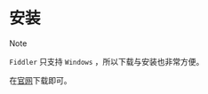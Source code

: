 # 安装

> [!note]
> `Fiddler` 只支持 `Windows` ，所以下载与安装也非常方便。

在[官网](https://www.telerik.com/download/fiddler)下载即可。
